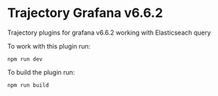 # Trajectory Grafana v6.6.2

Trajectory plugins for grafana v6.6.2 working with Elasticseach query

To work with this plugin run:

```
npm run dev
```

To build the plugin run:

```
npm run build
```
